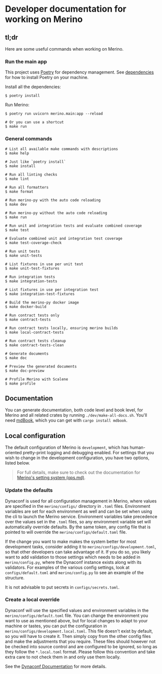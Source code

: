 # Developer documentation for working on Merino

## tl;dr

Here are some useful commands when working on Merino.

### Run the main app

This project uses [Poetry][1] for dependency management.
See [dependencies](./dependencies.md) for how to install Poetry on your machine.

Install all the dependencies:

```
$ poetry install
```

Run Merino:

```
$ poetry run uvicorn merino.main:app --reload

# Or you can use a shortcut
$ make run
```

### General commands
```shell
# List all available make commands with descriptions
$ make help

# Just like `poetry install`
$ make install

# Run all linting checks
$ make lint

# Run all formatters
$ make format

# Run merino-py with the auto code reloading
$ make dev

# Run merino-py without the auto code reloading
$ make run

# Run unit and integration tests and evaluate combined coverage
$ make test

# Evaluate combined unit and integration test coverage
$ make test-coverage-check

# Run unit tests
$ make unit-tests

# List fixtures in use per unit test
$ make unit-test-fixtures

# Run integration tests
$ make integration-tests

# List fixtures in use per integration test
$ make integration-test-fixtures

# Build the merino-py docker image
$ make docker-build

# Run contract tests only
$ make contract-tests

# Run contract tests locally, ensuring merino builds
$ make local-contract-tests

# Run contract tests cleanup
$ make contract-tests-clean

# Generate documents
$ make doc

# Preview the generated documents
$ make doc-preview

# Profile Merino with Scalene
$ make profile
```

## Documentation

You can generate documentation, both code level and book level, for Merino and
all related crates by running `./dev/make-all-docs.sh`. You'll need [mdBook][],
which you can get with `cargo install mdbook`.

[mdbook]: https://rust-lang.github.io/mdBook/

## Local configuration

The default configuration of Merino is `development`, which has human-oriented
pretty-print logging and debugging enabled. For settings that you wish to change in the
development configuration, you have two options, listed below.

> For full details, make sure to check out the documentation for
> [Merino's setting system (ops.md)](../ops.md).

### Update the defaults

Dynaconf is used for all configuration management in Merino, where
values are specified in the `merino/configs/` directory in `.toml` files. Environment variables
are set for each environment as well and can be set when using the cli to launch the
Merino service.
Environment variables take precedence over the values set in the `.toml` files, so
any environment variable set will automatically override defaults. By the same token,
any config file that is pointed to will override the `merino/configs/default.toml` file.

If the change you want to make makes the system better for most development
tasks, consider adding it to `merino/configs/development.toml`, so that other developers
can take advantage of it. If you do so, you likely want to add validation to those settings
which needs to be added in `merino/config.py`, where the Dynaconf instance exists along
with its validators. For examples of the various config settings, look at `configs/default.toml`
and `merino/config.py` to see an example of the structure.

It is not advisable to put secrets in `configs/secrets.toml`.

### Create a local override

Dynaconf will use the specified values and environment variables in the
`merino/configs/default.toml` file. You can change the environment you
want to use as mentioned above, but for local changes to adapt to your
machine or tastes, you can put the configuration in `merino/configs/development.local.toml`.
This file doesn't exist by default, so you will have to create it.
Then simply copy from the other config files and make the adjustments
that you require. These files should however not be checked into source
control and are configured to be ignored, so long as they follow the `*.local.toml`
format. Please follow this convention and take extra care to not check them in
and only use them locally.

See the [Dynaconf Documentation](https://www.dynaconf.com/) for more details.

[1]: https://python-poetry.org/
